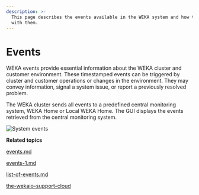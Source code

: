 ```yaml
---
description: >-
  This page describes the events available in the WEKA system and how to work
  with them.
---
```


# Events

WEKA events provide essential information about the WEKA cluster and customer environment. These timestamped events can be triggered by cluster and customer operations or changes in the environment. They may convey information, signal a system issue, or report a previously resolved problem.

The WEKA cluster sends all events to a predefined central monitoring system, WEKA Home or Local WEKA Home. The GUI displays the events retrieved from the central monitoring system.

![System events](../../.gitbook/assets/wmng\_events\_overview.png)

**Related topics**

[events.md](events.md "mention")

[events-1.md](events-1.md "mention")

[list-of-events.md](list-of-events.md "mention")

[the-wekaio-support-cloud](../../monitor-the-weka-cluster/the-wekaio-support-cloud/ "mention")

